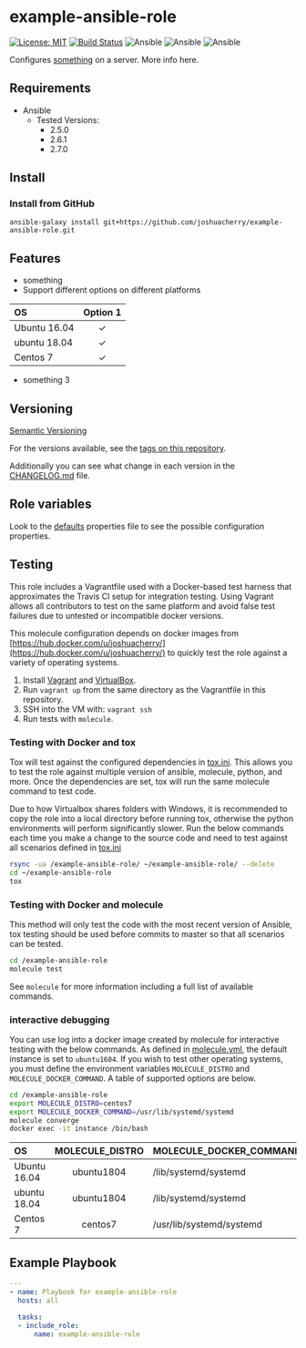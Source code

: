 # example-ansible-role

[![License: MIT](https://img.shields.io/badge/License-MIT-yellow.svg)](https://opensource.org/licenses/MIT)
[![Build Status](https://travis-ci.org/joshuacherry/example-ansible-role.svg?branch=master)](https://travis-ci.org/joshuacherry/example-ansible-role)
![Ansible](https://img.shields.io/badge/ansible-2.5.0-blue.svg)
![Ansible](https://img.shields.io/badge/ansible-2.6.1-blue.svg)
![Ansible](https://img.shields.io/badge/ansible-2.7.0-blue.svg)

Configures [something](https://google.com/) on a server. More info here.

## Requirements

- Ansible
  - Tested Versions:
    - 2.5.0
    - 2.6.1
    - 2.7.0

## Install

### Install from GitHub

`ansible-galaxy install git+https://github.com/joshuacherry/example-ansible-role.git`

## Features

- something
- Support different options on different platforms

| OS            | Option 1      |
| :------------ | :-----------: |
| Ubuntu 16.04  | ✓             |
| ubuntu 18.04  | ✓             |
| Centos 7      | ✓             |

- something 3

## Versioning

[Semantic Versioning](http://semver.org/)

For the versions available, see the [tags on this repository](https://github.com/joshuacherry/example-ansible-role/tags).

Additionally you can see what change in each version in the [CHANGELOG.md](CHANGELOG.md) file.

## Role variables

Look to the [defaults](defaults/main.yml) properties file to see the possible configuration properties.

## Testing

This role includes a Vagrantfile used with a Docker-based test harness that approximates the Travis CI setup for integration testing. Using Vagrant allows all contributors to test on the same platform and avoid false test failures due to untested or incompatible docker versions.

This molecule configuration depends on docker images from [https://hub.docker.com/u/joshuacherry/](https://hub.docker.com/u/joshuacherry/) to quickly test the role against a variety of operating systems.

1. Install [Vagrant](https://www.vagrantup.com/) and [VirtualBox](https://www.virtualbox.org/).
1. Run `vagrant up` from the same directory as the Vagrantfile in this repository.
1. SSH into the VM with: `vagrant ssh`
1. Run tests with `molecule`.

### Testing with Docker and tox

Tox will test against the configured dependencies in [tox.ini](tox.ini). This allows you to test the role against multiple version of ansible, molecule, python, and more. Once the dependencies are set, tox will run the same molecule command to test code.

Due to how Virtualbox shares folders with Windows, it is recommended to copy the role into a local directory before running tox, otherwise the python environments will perform significantly slower. Run the below commands each time you make a change to the source code and need to test against all scenarios defined in [tox.ini](tox.ini)

```bash
rsync -ua /example-ansible-role/ ~/example-ansible-role/ --delete
cd ~/example-ansible-role
tox
```

### Testing with Docker and molecule

This method will only test the code with the most recent version of Ansible, tox testing should be used before commits to master so that all scenarios can be tested.

```bash
cd /example-ansible-role
molecule test
```

See `molecule` for more information including a full list of available commands.

### interactive debugging

You can use log into a docker image created by molecule for interactive testing with the below commands. As defined in [molecule.yml](molecule/default/molecule.yml), the default instance is set to `ubuntu1604`. If you wish to test other operating systems, you must define the environment variables `MOLECULE_DISTRO` and `MOLECULE_DOCKER_COMMAND`. A table of supported options are below.

```bash
cd /example-ansible-role
export MOLECULE_DISTRO=centos7
export MOLECULE_DOCKER_COMMAND=/usr/lib/systemd/systemd
molecule converge
docker exec -it instance /bin/bash
```

| OS            | MOLECULE_DISTRO | MOLECULE_DOCKER_COMMAND  |
| :------------ | :-------------: | :----------------------- |
| Ubuntu 16.04  | ubuntu1804      | /lib/systemd/systemd     |
| ubuntu 18.04  | ubuntu1804      | /lib/systemd/systemd     |
| Centos 7      | centos7         | /usr/lib/systemd/systemd |

## Example Playbook

```yaml
---
- name: Playbook for example-ansible-role
  hosts: all

  tasks:
  - include_role:
      name: example-ansible-role
```